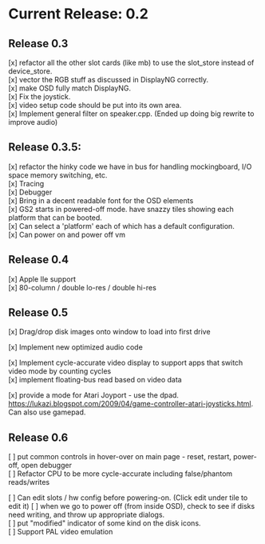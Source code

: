 
# Current Release: 0.2

## Release 0.3

[x] refactor all the other slot cards (like mb) to use the slot_store instead of device_store.  
[x] vector the RGB stuff as discussed in DisplayNG correctly.  
[x] make OSD fully match DisplayNG.  
[x] Fix the joystick.  
[x] video setup code should be put into its own area.  
[x] Implement general filter on speaker.cpp. (Ended up doing big rewrite to improve audio)  

## Release 0.3.5:

[x] refactor the hinky code we have in bus for handling mockingboard, I/O space memory switching, etc.  
[x] Tracing  
[x] Debugger  
[x] Bring in a decent readable font for the OSD elements  
[x] GS2 starts in powered-off mode. have snazzy tiles showing each platform that can be booted.  
[x] Can select a 'platform' each of which has a default configuration.  
[x] Can power on and power off vm  

## Release 0.4

[x] Apple IIe support  
[x] 80-column / double lo-res / double hi-res  

## Release 0.5

[x] Drag/drop disk images onto window to load into first drive  

[x] Implement new optimized audio code  

[x] Implement cycle-accurate video display to support apps that switch video mode by counting cycles  
[x] implement floating-bus read based on video data  

[x] provide a mode for Atari Joyport - use the dpad. https://lukazi.blogspot.com/2009/04/game-controller-atari-joysticks.html. Can also use gamepad.    

## Release 0.6

[ ] put common controls in hover-over on main page - reset, restart, power-off, open debugger  
[ ] Refactor CPU to be more cycle-accurate including false/phantom reads/writes  

[ ] Can edit slots / hw config before powering-on. (Click edit under tile to edit it)
[ ] when we go to power off (from inside OSD), check to see if disks need writing, and throw up appropriate dialogs.  
[ ] put "modified" indicator of some kind on the disk icons.  
[ ] Support PAL video emulation  
